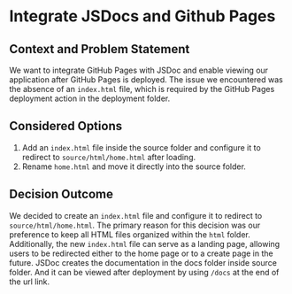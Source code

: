 # Integrate JSDocs and Github Pages

## Context and Problem Statement
We want to integrate GitHub Pages with JSDoc and enable viewing our application after GitHub Pages is deployed. The issue we encountered was the absence of an `index.html` file, which is required by the GitHub Pages deployment action in the deployment folder.  

## Considered Options  
1. Add an `index.html` file inside the source folder and configure it to redirect to `source/html/home.html` after loading.  
2. Rename `home.html` and move it directly into the source folder.  

## Decision Outcome  
We decided to create an `index.html` file and configure it to redirect to `source/html/home.html`. The primary reason for this decision was our preference to keep all HTML files organized within the `html` folder. Additionally, the new `index.html` file can serve as a landing page, allowing users to be redirected either to the home page or to a create page in the future.
JSDoc creates the documentation in the docs folder inside source folder. And it can be viewed after deployment by using `/docs` at the end of the url link. 

